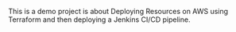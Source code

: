This is a demo project is about Deploying Resources on AWS using Terraform and then deploying a Jenkins CI/CD pipeline.


